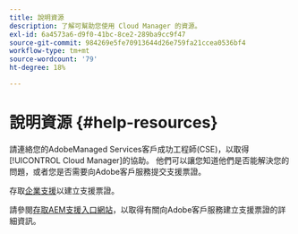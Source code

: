```yaml
---
title: 說明資源
description: 了解可幫助您使用 Cloud Manager 的資源。
exl-id: 6a4573a6-d9f0-41bc-8ce2-289ba9cc9f47
source-git-commit: 984269e5fe70913644d26e759fa21ccea0536bf4
workflow-type: tm+mt
source-wordcount: '79'
ht-degree: 18%

---
```



# 說明資源 {#help-resources}

請連絡您的AdobeManaged Services客戶成功工程師(CSE)，以取得[!UICONTROL Cloud Manager]的協助。 他們可以讓您知道他們是否能解決您的問題，或者您是否需要向Adobe客戶服務提交支援票證。

存取[企業支援](https://experienceleague.adobe.com/?support-tab=home#support)以建立支援票證。

請參閱[存取AEM支援入口網站](https://helpx.adobe.com/tw/enterprise/using/support-and-expert-services.html)，以取得有關向Adobe客戶服務建立支援票證的詳細資訊。
